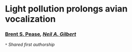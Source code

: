 # Light pollution prolongs avian vocalization

### [Brent S. Pease](https://peaselab.com/)*, [Neil A. Gilbert](https://www.gilbertecology.com/)*

`*` _Shared first authorship_
